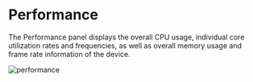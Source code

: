 # Performance

The Performance panel displays the overall CPU usage, individual core utilization rates and frequencies, as well as overall memory usage and frame rate information of the device.

![performance](/performance.png)
